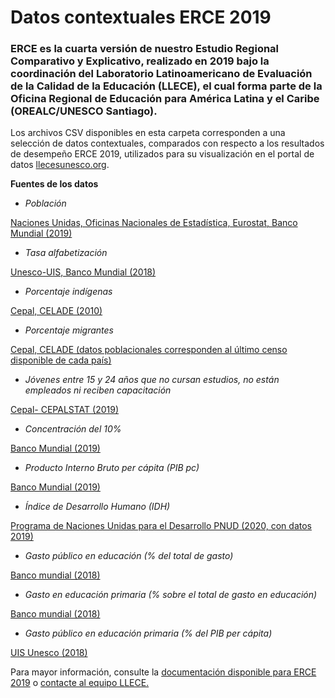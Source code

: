 # Datos contextuales ERCE 2019

### ERCE es la cuarta versión de nuestro Estudio Regional Comparativo y Explicativo, realizado en 2019 bajo la coordinación del Laboratorio Latinoamericano de Evaluación de la Calidad de la Educación (LLECE), el cual forma parte de la Oficina Regional de Educación para América Latina y el Caribe (OREALC/UNESCO Santiago). 

Los archivos CSV disponibles en esta carpeta corresponden a una selección de datos contextuales, comparados con respecto a los resultados de desempeño ERCE 2019, utilizados para su visualización en el portal de datos [llecesunesco.org](www.unescollece.org). 

**Fuentes de los datos**

- *Población*

[Naciones Unidas, Oficinas Nacionales de Estadística, Eurostat, Banco Mundial (2019)](https://datos.bancomundial.org/indicador/SP.POP.TOTL)

- *Tasa alfabetización*

[Unesco-UIS, Banco Mundial (2018)](https://datos.bancomundial.org/indicator/SE.ADT.LITR.ZS)

- *Porcentaje indígenas* 

[Cepal, CELADE (2010)](https://www.cepal.org/es/publicaciones/37050-pueblos-indigenas-america-latina-avances-ultimo-decenio-retos-pendientes-la)

- *Porcentaje migrantes* 

[Cepal, CELADE (datos poblacionales corresponden al último censo disponible de cada país)](https://www.cepal.org/sites/default/files/publication/files/43584/S1800356_es.pdf)

- *Jóvenes entre 15 y 24 años que no cursan estudios, no están empleados ni reciben capacitación* 

[Cepal- CEPALSTAT (2019)](https://cepalstat-prod.cepal.org/cepalstat/tabulador/ConsultaIntegrada.asp?IdAplicacion=45&idTema=1530&idIndicador=3891&idioma=e)

- *Concentración del 10%*

[Banco Mundial (2019)](https://data.worldbank.org/indicator/SI.DST.10TH.10)

- *Producto Interno Bruto per cápita (PIB pc)*

[Banco Mundial (2019)](https://datos.bancomundial.org/indicador/NY.GDP.PCAP.KD)

- *Índice de Desarrollo Humano (IDH)*

[Programa de Naciones Unidas para el Desarrollo PNUD (2020, con datos 2019)](https://annualreport.undp.org/assets/UNDP-Annual-Report-2020-es.pdf)

- *Gasto público en educación (% del total de gasto)*

[Banco mundial (2018)](https://datos.bancomundial.org/indicador/SE.XPD.TOTL.GB.ZS)

- *Gasto en educación primaria (% sobre el total de gasto en educación)*

[Banco mundial (2018)](https://data.worldbank.org/indicator/SE.XPD.PRIM.ZS)

- *Gasto público en educación primaria (% del PIB per cápita)*

[UIS Unesco (2018)](https://data.worldbank.org/indicator/SE.XPD.PRIM.PC.ZS)


Para mayor información, consulte la [documentación disponible para ERCE 2019](https://es.unesco.org/fieldoffice/santiago/llece/ERCE2019) o [contacte al equipo LLECE.](https://unescollece.org/sobre-llece/)
